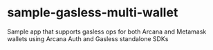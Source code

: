 # sample-gasless-multi-wallet
Sample app that supports gasless ops for both Arcana and Metamask wallets using Arcana Auth and Gasless standalone SDKs
